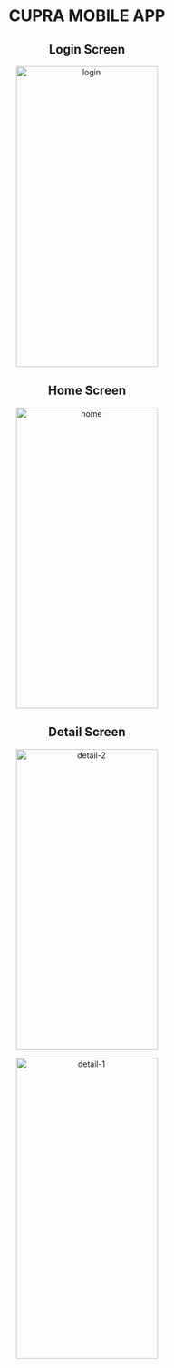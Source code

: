 <h1 align="center">
CUPRA MOBILE APP
</h1>

<h2 align="center">
Login Screen
</h2>

<p align="center">
  <img src="https://github.com/Hakanlsk/cupra-car/assets/123507532/2ff31b3d-899f-446d-b18e-fa7cb3a23fec" alt="login" width="250" height="530">
</p>


<h2 align="center">
Home Screen
</h2>

<p align="center">
  <img src="https://github.com/Hakanlsk/cupra-car/assets/123507532/19e20dd7-315f-4098-ac45-72a4c5213f44" alt="home" width="250" height="530">
</p>


<h2 align="center">
Detail Screen
</h2>

<p align="center">
  <img src="https://github.com/Hakanlsk/cupra-car/assets/123507532/67f89683-4fd3-4cf1-bccd-b83e562da19e" alt="detail-2" width="250" height="530">
</p>
<p align="center">
  <img src="https://github.com/Hakanlsk/cupra-car/assets/123507532/7255564a-95df-492a-bd05-0331f44283f1" alt="detail-1" width="250" height="530">
</p>
